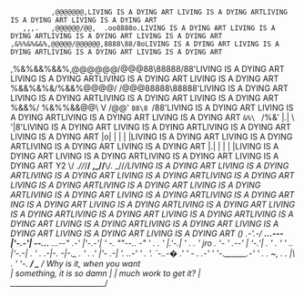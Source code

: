               ,@@@@@@@,LIVING IS A DYING ART LIVING IS A DYING ARTLIVING IS A DYING ART LIVING IS A DYING ART
       ,,,.   ,@@@@@@/@@,  .oo8888o.LIVING IS A DYING ART LIVING IS A DYING ARTLIVING IS A DYING ART LIVING IS A DYING ART
    ,&%%&%&&%,@@@@@/@@@@@@,8888\88/8oLIVING IS A DYING ART LIVING IS A DYING ARTLIVING IS A DYING ART LIVING IS A DYING ART
   ,%&\%&&%&&%,@@@\@@@/@@@88\88888/88'LIVING IS A DYING ART LIVING IS A DYING ARTLIVING IS A DYING ART LIVING IS A DYING ART
   %&&%&%&/%&&%@@\@@/ /@@@88888\88888'LIVING IS A DYING ART LIVING IS A DYING ARTLIVING IS A DYING ART LIVING IS A DYING ART
   %&&%/ %&%%&&@@\ V /@@' `88\8 `/88'LIVING IS A DYING ART LIVING IS A DYING ARTLIVING IS A DYING ART LIVING IS A DYING ART
   `&%\ ` /%&'    |.|        \ '|8'LIVING IS A DYING ART LIVING IS A DYING ARTLIVING IS A DYING ART LIVING IS A DYING ART
       |o|        | |         | |LIVING IS A DYING ART LIVING IS A DYING ARTLIVING IS A DYING ART LIVING IS A DYING ART
       |.|        | |         | |LIVING IS A DYING ART LIVING IS A DYING ARTLIVING IS A DYING ART LIVING IS A DYING ART
Y2  \\/ ._\//_/__/  ,\_//__\\/.  \_//__/_LIVING IS A DYING ART LIVING IS A DYING ARTLIVING IS A DYING ART LIVING IS A DYING ARTLIVING IS A DYING ART LIVING IS A DYING ARTLIVING IS A DYING ART LIVING IS A DYING ARTLIVING IS A DYING ART LIVING IS A DYING ARTLIVING IS A DYING ART ING IS A DYING ART LIVING IS A DYING ARTLIVING IS A DYING ART LIVING IS A DYING ARTLIVING IS A DYING ART LIVING IS A DYING ARTLIVING IS A DYING ART LIVING IS A DYING ARTLIVING IS A DYING ART LIVING IS A DYING ART
LIVING IS A DYING ART LIVING IS A DYING ART
              (_)  \.-'.-/
          __...--- |'-.-'| --...__
   _...--"   .-'   |'-.-'|  ' -.  ""--..__
 -"    ' .  . '    |.'-._| '  . .  '   jro
 .  '-  '    .--'  | '-.'|    .  '  . '
          ' ..     |'-_.-|
  .  '  .       _.-|-._ -|-._  .  '  .
              .'   |'- .-|   '.
  ..-'   ' .  '.   `-._.-�   .'  '  - .
   .-' '        '-._______.-'     '  .
        .      ~,
    .       .   |\   .    ' '-.
    ___________/  \____________
   /  Why is it, when you want \
  |  something, it is so damn   |
  |    much work to get it?     |
   \___________________________/
